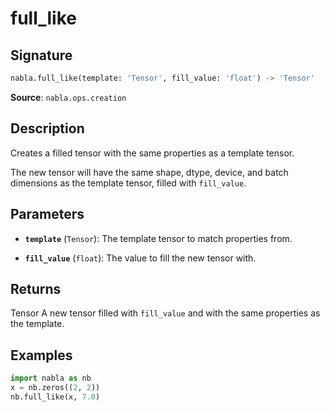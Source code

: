 # full_like

## Signature

```python
nabla.full_like(template: 'Tensor', fill_value: 'float') -> 'Tensor'
```

**Source**: `nabla.ops.creation`

## Description

Creates a filled tensor with the same properties as a template tensor.

The new tensor will have the same shape, dtype, device, and batch
dimensions as the template tensor, filled with `fill_value`.

## Parameters

- **`template`** (`Tensor`): The template tensor to match properties from.

- **`fill_value`** (`float`): The value to fill the new tensor with.

## Returns

Tensor
    A new tensor filled with `fill_value` and with the same properties
    as the template.

## Examples

```python
import nabla as nb
x = nb.zeros((2, 2))
nb.full_like(x, 7.0)
```
